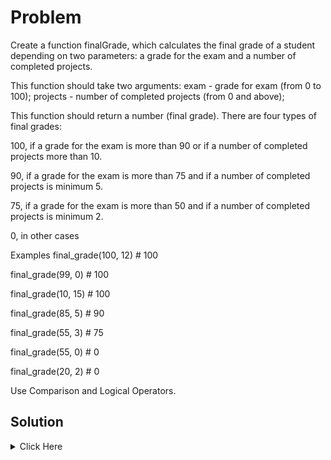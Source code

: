 # Problem

Create a function finalGrade, which calculates the final grade of a student depending on two parameters: a grade for the exam and a number of completed projects.

This function should take two arguments: exam - grade for exam (from 0 to 100); projects - number of completed projects (from 0 and above);

This function should return a number (final grade). There are four types of final grades:

100, if a grade for the exam is more than 90 or if a number of completed projects more than 10.

90, if a grade for the exam is more than 75 and if a number of completed projects is minimum 5.

75, if a grade for the exam is more than 50 and if a number of completed projects is minimum 2.

0, in other cases

Examples
final_grade(100, 12) # 100

final_grade(99, 0) # 100

final_grade(10, 15) # 100

final_grade(85, 5) # 90

final_grade(55, 3) # 75

final_grade(55, 0) # 0

final_grade(20, 2) # 0

Use Comparison and Logical Operators.

## Solution 

<details> 
	<summary> Click Here </summary>

```cpp

int finalGrade(int examgrade, int completedTasks){
    
    if(examgrade >= 90 || completedTasks >= 10){
        return 100;
    }else if(examgrade >= 75 || completedTasks >= 5){
        return 90;
    }else if(examgrade >= 50 && completedTasks >= 2){
        return 75;
    }else{
        return 0;
    }
    return 0;
}

```

</details>